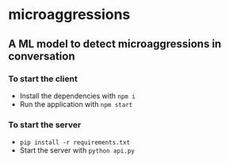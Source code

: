 # microaggressions

## A ML model to detect microaggressions in conversation

### To start the client

- Install the dependencies with `npm i`
- Run the application with `npm start`

### To start the server
- `pip install -r requirements.txt`
-  Start the server with `python api.py`
